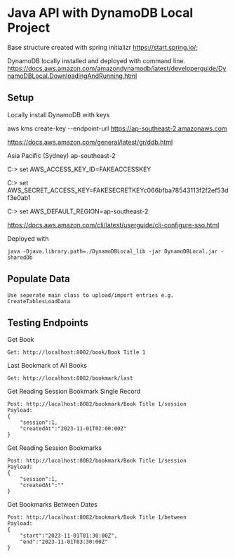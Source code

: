 # Java API with DynamoDB Local Project

Base structure created with spring initializr
https://start.spring.io/;

DynamoDB locally installed and deployed with command line.
https://docs.aws.amazon.com/amazondynamodb/latest/developerguide/DynamoDBLocal.DownloadingAndRunning.html

## Setup
Locally install DynamoDB with keys

aws kms create-key --endpoint-url https://ap-southeast-2.amazonaws.com

https://docs.aws.amazon.com/general/latest/gr/ddb.html

Asia Pacific (Sydney) 	ap-southeast-2

C:\> set AWS_ACCESS_KEY_ID=FAKEACCESSKEY

C:\> set AWS_SECRET_ACCESS_KEY=FAKESECRETKEYc066bfba78543113f2f2ef53df3e0ab1

C:\> set AWS_DEFAULT_REGION=ap-southeast-2

https://docs.aws.amazon.com/cli/latest/userguide/cli-configure-sso.html


Deployed with

    java -Djava.library.path=./DynamoDBLocal_lib -jar DynamoDBLocal.jar -sharedDb

## Populate Data

	Use seperate main class to upload/import entries e.g. CreateTablesLoadData

## Testing Endpoints

Get Book

    Get: http://localhost:8082/book/Book Title 1
    
Last Bookmark of All Books

    Get: http://localhost:8082/bookmark/last

Get Reading Session Bookmark Single Record

    Post: http://localhost:8082/bookmark/Book Title 1/session
    Payload:
    {
        "session":1,
        "createdAt":"2023-11-01T02:00:00Z"
    }

Get Reading Session Bookmarks

    Post: http://localhost:8082/bookmark/Book Title 1/session
    Payload:
    {
        "session":1,
        "createdAt":""
    }

Get Bookmarks Between Dates

    Post: http://localhost:8082/bookmark/Book Title 1/between
    Payload:
    {
        "start":"2023-11-01T01:30:00Z",
        "end":"2023-11-01T03:30:00Z"
    }
    
